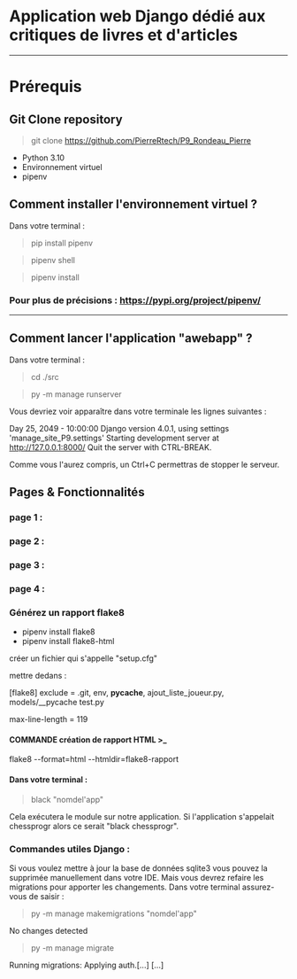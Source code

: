 # Application web Django dédié aux critiques de livres et d'articles
---
# Prérequis

## Git Clone repository

> git clone https://github.com/PierreRtech/P9_Rondeau_Pierre

- Python 3.10
- Environnement virtuel
- pipenv

## Comment installer l'environnement virtuel ?
Dans votre terminal :

> pip install pipenv

> pipenv shell

> pipenv install

### Pour plus de précisions : https://pypi.org/project/pipenv/
---

## Comment lancer l'application "awebapp" ?
Dans votre terminal :

> cd ./src

> py -m manage runserver

Vous devriez voir apparaître dans votre terminale les lignes suivantes :

Day 25, 2049 - 10:00:00
Django version 4.0.1, using settings 'manage_site_P9.settings'
Starting development server at http://127.0.0.1:8000/
Quit the server with CTRL-BREAK.

Comme vous l'aurez compris, un Ctrl+C permettras de stopper le serveur.



## Pages & Fonctionnalités

### page 1 :


### page 2 :



### page 3 :


### page 4 :


### Générez un rapport flake8

+ pipenv install flake8
+ pipenv install flake8-html

créer un fichier qui s'appelle "setup.cfg"

mettre dedans : 

[flake8]
exclude =
	.git,
	env,
	__pycache__,
	ajout_liste_joueur.py,
	models/__pycache
	test.py

max-line-length = 119

#### COMMANDE création de rapport HTML >_

flake8 --format=html --htmldir=flake8-rapport

#### Dans votre terminal :

> black "nomdel'app"

Cela exécutera le module sur notre application. Si l'application s'appelait chessprogr alors ce serait "black chessprogr".

### Commandes utiles Django :

Si vous voulez mettre à jour la base de données sqlite3 vous pouvez la supprimée manuellement dans votre IDE.
Mais vous devrez refaire les migrations pour apporter les changements. 
Dans votre terminal assurez-vous de saisir :

> py -m manage makemigrations "nomdel'app"

No changes detected

> py -m manage migrate

Running migrations:
  Applying auth.[...]
  [...]